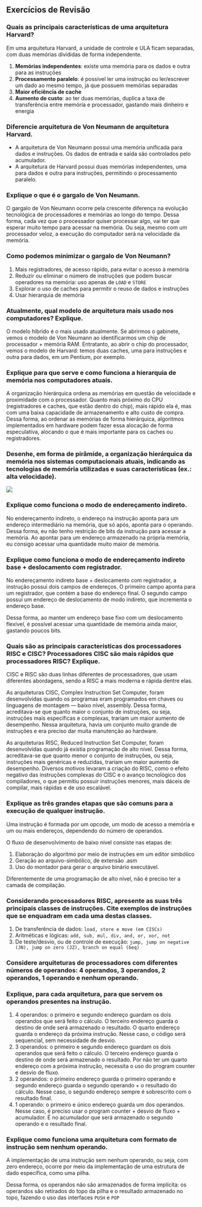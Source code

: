 ## Exercícios de Revisão

### Quais as principais características de uma arquitetura Harvard?  
Em uma arquitetura Harvard, a unidade de controle e ULA ficam separadas, com duas memórias divididas de forma independente.
  1. **Memórias independentes**: existe uma memória para os dados e outra para as instruções
  2. **Processamento paralelo**: é possível ler uma instrução ou ler/escrever um dado ao mesmo tempo, já que possuem memórias separadas
  3. **Maior eficiência de cache**
  4. **Aumento de custo**: ao ter duas memórias, duplica a taxa de transferência entre memória e processador, gastando mais dinheiro e energia

### Diferencie arquitetura de Von Neumann de arquitetura Harvard.  
  - A arquitetura de Von Neumann possui uma memória unificada para dados e instruções. Os dados de entrada e saída são controlados pelo acumulador.
  - A arquitetura de Harvard possui duas memórias independentes, uma para dados e outra para instruções, permitindo o processamento paralelo.

### Explique o que é o gargalo de Von Neumann.  
O gargalo de Von Neumann ocorre pela crescente diferença na evolução tecnológica de processadores e memórias ao longo do tempo.
Dessa forma, cada vez que o processador quiser processar algo, vai ter que esperar muito tempo para acessar na memória.
Ou seja, mesmo com um processador veloz, a execução do computador será na velocidade da memória.

### Como podemos minimizar o gargalo de Von Neumann?  
1. Mais registradores, de acesso rápido, para evitar o acesso à memória
2. Reduzir ou eliminar o número de instruções que podem buscar operadores na memória: uso apenas de `LOAD` e `STORE`
3. Explorar o uso de caches para permitir o reuso de dados e instruções
4. Usar hierarquia de memória

### Atualmente, qual modelo de arquitetura mais usado nos computadores? Explique.  
O modelo híbrido é o mais usado atualmente. Se abrirmos o gabinete, vemos o modelo de Von Neumann ao identificarmos um chip de processador + memória RAM.
Entratanto, ao abrir o chip do processador, vemos o modelo de Harvard: temos duas caches, uma para instruções e outra para dados, em um Pentium, por exemplo.

### Explique para que serve e como funciona a hierarquia de memória nos computadores atuais.  
A organização hierárquica ordena as memórias em questão de velocidade e proximidade com o processador.
Quanto mais próximo do CPU (registradores e caches, que estão dentro do chip), mais rápido ela é, mas com uma baixa capacidade de armazenamento e alto custo de compra.
Dessa forma, ao ordenar as memórias de forma hierárquica, algoritmos implementados em hardware podem fazer essa alocação de forma especulativa, alocando o que é mais importante para os caches ou registradores.

### Desenhe, em forma de pirâmide, a organização hierárquica da memória nos sistemas computacionais  atuais,  indicando  as  tecnologias  de  memória  utilizadas  e  suas  características (ex.: alta velocidade).  
<img src="https://i.imgur.com/PDxdqPJ.jpg">

### Explique como funciona o modo de endereçamento indireto.  
No endereçamento indireto, o endereço na instrução aponta para um endereço intermediário na memória, que só após, aponta para o operando.
Dessa forma, eu não tenho restrição de bits da instrução para acessar a memória.
Ao apontar para um endereço armazenado na própria memória, eu consigo acessar uma quantidade muito maior de memória.

### Explique como funciona o modo de endereçamento indireto base + deslocamento com registrador.   
No endereçamento indireto base + deslocamento com registrador, a instrução possui dois campos de endereços.
O primeiro campo aponta para um registrador, que contém a base do endereço final.
O segundo campo possui um endereço de deslocamento de modo indireto, que incrementa o endereço base.

Dessa forma, ao manter um endereço base fixo com um deslocamento flexível, é possível acessar uma quantidade de memória ainda maior, gastando poucos bits.

### Quais são as principais características dos processadores RISC e CISC? Processadores CISC são mais rápidos que processadores RISC? Explique.  
CISC e RISC são duas linhas diferentes de processadores, que usam diferentes abordagens, sendo a RISC a mais moderna e rápida dentre elas.

As arquiteturas CISC, Complex Instruction Set Computer, foram desenvolvidas quando os programas eram programados em chaves ou linguagens de montagem — baixo nível, assembly.
Dessa forma, acreditava-se que quanto maior o conjunto de instruções, ou seja, instruções mais específicas e complexas, trariam um maior aumento de desempenho.
Nessa arquitetura, havia um conjunto muito grande de instruções e era preciso dar muita manutenção ao hardware.

As arquiteturas RISC, Reduced Instruction Set Computer, foram desenvolvidas quando já existia programação de alto nível.
Dessa forma, acreditava-se que quanto menor o conjunto de instruções, ou seja, instruções mais genéricas e reduzidas, trariam um maior aumento de desempenho.
Diversos motivos levaram a criação do RISC, como o efeito negativo das instruções complexas do CISC e o avanço tecnológico dos compiladores, o que permitiu possuir instruções menores, mais dáceis de compilar, mais rápidas e de uso escalável.


### Explique  as  três  grandes  etapas  que  são  comuns  para  a  execução  de  qualquer instrução.  
Uma instrução é formada por um opcode, um modo de acesso a memória e um ou mais endereços, dependendo do número de operandos.

O fluxo de desenvolvimento de baixo nível consiste nas etapas de:
  1. Elaboração do algoritmo por meio de instruções em um editor simbólico
  2. Geração ao arquivo-simbólico, de extensão .asm
  3. Uso do montador para gerar o arquivo binário executável.
 
Diferentemente de uma programação de alto nível, não é preciso ter a camada de compilação.

### Considerando  processadores  RISC,  apresente  as  suas  três  principais  classes  de instruções.  Cite  exemplos  de  instruções  que  se  enquadram  em  cada  uma  destas classes.  
1. De transferência de dados: `load, store e move (em CISCs)`
2. Aritméticas e lógicas: `add, sub, mul, div, and, or, xor, not`
3. De teste/desvio, ou de controle de execução: `jump, jump on negative (JN), jump on zero (JZ), branch on equal (beq)`

### Considere arquiteturas de processadores com diferentes números de operandos: 4  operandos, 3 operandos, 2 operandos, 1 operando e nenhum operando.  
### Explique,  para  cada  arquitetura,  para  que  servem  os  operandos  presentes  na instrução.  
  1. 4 operandos: o primeiro e segundo endereço guardam os dois operandos que será feito o cálculo. O terceiro endereço guarda o destino de onde será armazenado o resultado. O quarto endereço guarda o endereço da próxima instrução. Nesse caso, o código será sequencial, sem necessidade de desvio.
  2. 3 operandos: o primeiro e segundo endereço guardam os dois operandos que será feito o cálculo. O terceiro endereço guarda o destino de onde será armazenado o resultado. Por não ter um quarto endereço com a próxima instrução, necessita o uso do program counter e desvio de fluxo.
  3. 2 operandos: o primeiro endereço guarda o primeiro operando e segundo endereço guarda o segundo operando + o resultado do cálculo. Nesse caso, o segundo endereço sempre é sobrescrito com o resultado final.
  4. 1 operando:  o primeiro e único endereço guarda um dos operandos. Nesse caso, é preciso usar o program counter + desvio de fluxo + acumulador. É no acumulador que será armazenado o segundo operando e o resultado final.

### Explique como funciona uma arquitetura com formato de instrução sem nenhum operando. 
A implementação de uma instrução sem nenhum operando, ou seja, com zero endereço, ocorre por meio da implementação de uma estrutura de dado específica, como uma pilha.

Dessa forma, os operandos não são armazenados de forma implícita: os operandos são retirados do topo da pilha e o resultado armazenado no topo, fazendo o uso das interfaces `PUSH` e `POP`
